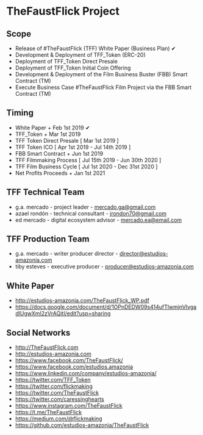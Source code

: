 ﻿TheFaustFlick Project
=====================

Scope
-----
 - Release of #TheFaustFlick (TFF) White Paper (Business Plan) ✔
 - Development & Deployment of TFF_Token (ERC-20)
 - Deployment of TFF_Token Direct Presale
 - Deployment of TFF_Token Initial Coin Offering
 - Development & Deployment of the Film Business Buster (FBB) Smart Contract (TM)
 - Execute Business Case #TheFaustFlick Film Project via the FBB Smart Contract (TM)

 Timing
 ------
 - White Paper              + Feb  1st 2019 ✔
 - TFF_Token                + Mar  1st 2019
 - TFF Token Direct Presale [ Mar  1st 2019 ]
 - TFF Token ICO            [ Apr  1st 2019 - Jul 14th 2019 ]
 - FBB Smart Contract       + Jun  1st 2019
 - TFF Filmmaking Process  [ Jul 15th 2019 - Jun 30th 2020 ]
 - TFF Film Business Cycle [ Jul  1st 2020 - Dec 31st 2020 ]
 - Net Profits Proceeds    + Jan  1st 2021

 TFF Technical Team
 ------------------
 - g.a. mercado - project leader             - mercado.ga@gmail.com
 - azael rondón - technical consultant       - jrondon70@gmail.com
 - ed mercado   - digital ecosystem advisor  - mercado.ea@email.com

 TFF Production Team
 -------------------
 - g.a. mercado - writer producer director - director@estudios-amazonia.com
 - tiby esteves - executive producer       - producer@estudios-amazonia.com

 White Paper
 -----------
 - http://estudios-amazonia.com/TheFaustFlick_WP.pdf
 - https://docs.google.com/document/d/1OPnDEDW09s414ufTlwmjnVIvgadlUgwXml2zVrAQitI/edit?usp=sharing

 Social Networks
 ---------------
 - http://TheFaustFlick.com 
 - http://estudios-amazonia.com
 - https://www.facebook.com/TheFaustFlick/
 - https://www.facebook.com/estudios.amazonia
 - https://www.linkedin.com/company/estudios-amazonia/
 - https://twitter.com/TFF_Token
 - https://twitter.com/flickmaking
 - https://twitter.com/TheFaustFlick
 - https://twitter.com/caressinghearts
 - https://www.instagram.com/TheFaustFlick
 - https://t.me/TheFaustFlick
 - https://medium.com/@flickmaking
 - https://github.com/estudios-amazonia/TheFaustFlick
